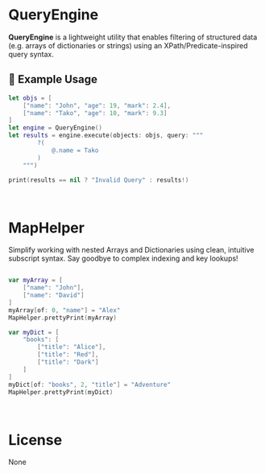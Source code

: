 
# QueryEngine

**QueryEngine** is a lightweight utility that enables filtering of structured data (e.g. arrays of dictionaries or strings) using an XPath/Predicate-inspired query syntax.

## 🧠 Example Usage

```swift
let objs = [ 
    ["name": "John", "age": 19, "mark": 2.4],
    ["name": "Tako", "age": 10, "mark": 9.3]         
]
let engine = QueryEngine()
let results = engine.execute(objects: objs, query: """
        ?(
            @.name = Tako
        )
    """)

print(results == nil ? "Invalid Query" : results!)
```

<br/>

# MapHelper

Simplify working with nested Arrays and Dictionaries using clean, intuitive subscript syntax. Say goodbye to complex indexing and key lookups!

```swift

var myArray = [
    ["name": "John"],
    ["name": "David"]
]
myArray[of: 0, "name"] = "Alex"
MapHelper.prettyPrint(myArray)

var myDict = [
    "books": [
        ["title": "Alice"],
        ["title": "Red"],
        ["title": "Dark"]
    ]
]
myDict[of: "books", 2, "title"] = "Adventure"
MapHelper.prettyPrint(myDict)

```

<br/>

# License

None


